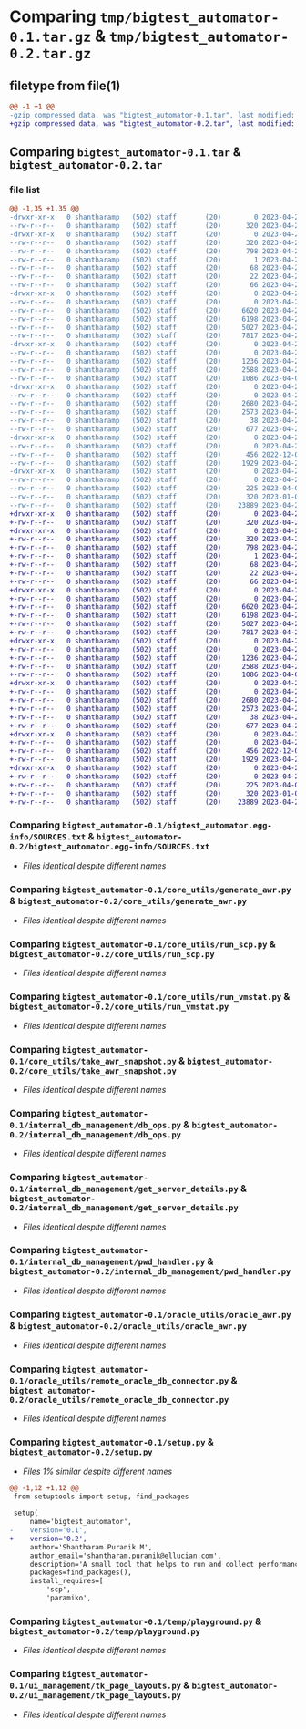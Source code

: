 # Comparing `tmp/bigtest_automator-0.1.tar.gz` & `tmp/bigtest_automator-0.2.tar.gz`

## filetype from file(1)

```diff
@@ -1 +1 @@
-gzip compressed data, was "bigtest_automator-0.1.tar", last modified: Sun Apr 23 15:41:34 2023, max compression
+gzip compressed data, was "bigtest_automator-0.2.tar", last modified: Sun Apr 23 16:06:18 2023, max compression
```

## Comparing `bigtest_automator-0.1.tar` & `bigtest_automator-0.2.tar`

### file list

```diff
@@ -1,35 +1,35 @@
-drwxr-xr-x   0 shantharamp   (502) staff       (20)        0 2023-04-23 15:41:34.516948 bigtest_automator-0.1/
--rw-r--r--   0 shantharamp   (502) staff       (20)      320 2023-04-23 15:41:34.516798 bigtest_automator-0.1/PKG-INFO
-drwxr-xr-x   0 shantharamp   (502) staff       (20)        0 2023-04-23 15:41:34.513364 bigtest_automator-0.1/bigtest_automator.egg-info/
--rw-r--r--   0 shantharamp   (502) staff       (20)      320 2023-04-23 15:41:34.000000 bigtest_automator-0.1/bigtest_automator.egg-info/PKG-INFO
--rw-r--r--   0 shantharamp   (502) staff       (20)      798 2023-04-23 15:41:34.000000 bigtest_automator-0.1/bigtest_automator.egg-info/SOURCES.txt
--rw-r--r--   0 shantharamp   (502) staff       (20)        1 2023-04-23 15:41:34.000000 bigtest_automator-0.1/bigtest_automator.egg-info/dependency_links.txt
--rw-r--r--   0 shantharamp   (502) staff       (20)       68 2023-04-23 15:41:34.000000 bigtest_automator-0.1/bigtest_automator.egg-info/entry_points.txt
--rw-r--r--   0 shantharamp   (502) staff       (20)       22 2023-04-23 15:41:34.000000 bigtest_automator-0.1/bigtest_automator.egg-info/requires.txt
--rw-r--r--   0 shantharamp   (502) staff       (20)       66 2023-04-23 15:41:34.000000 bigtest_automator-0.1/bigtest_automator.egg-info/top_level.txt
-drwxr-xr-x   0 shantharamp   (502) staff       (20)        0 2023-04-23 15:41:34.514286 bigtest_automator-0.1/core_utils/
--rw-r--r--   0 shantharamp   (502) staff       (20)        0 2023-04-23 15:36:07.000000 bigtest_automator-0.1/core_utils/__init__.py
--rw-r--r--   0 shantharamp   (502) staff       (20)     6620 2023-04-22 06:17:51.000000 bigtest_automator-0.1/core_utils/generate_awr.py
--rw-r--r--   0 shantharamp   (502) staff       (20)     6198 2023-04-22 06:19:59.000000 bigtest_automator-0.1/core_utils/run_scp.py
--rw-r--r--   0 shantharamp   (502) staff       (20)     5027 2023-04-22 06:21:16.000000 bigtest_automator-0.1/core_utils/run_vmstat.py
--rw-r--r--   0 shantharamp   (502) staff       (20)     7817 2023-04-22 06:22:05.000000 bigtest_automator-0.1/core_utils/take_awr_snapshot.py
-drwxr-xr-x   0 shantharamp   (502) staff       (20)        0 2023-04-23 15:41:34.514950 bigtest_automator-0.1/internal_db_management/
--rw-r--r--   0 shantharamp   (502) staff       (20)        0 2023-04-23 15:37:16.000000 bigtest_automator-0.1/internal_db_management/__init__.py
--rw-r--r--   0 shantharamp   (502) staff       (20)     1236 2023-04-22 06:33:13.000000 bigtest_automator-0.1/internal_db_management/db_ops.py
--rw-r--r--   0 shantharamp   (502) staff       (20)     2588 2023-04-22 06:25:51.000000 bigtest_automator-0.1/internal_db_management/get_server_details.py
--rw-r--r--   0 shantharamp   (502) staff       (20)     1086 2023-04-03 11:48:57.000000 bigtest_automator-0.1/internal_db_management/pwd_handler.py
-drwxr-xr-x   0 shantharamp   (502) staff       (20)        0 2023-04-23 15:41:34.515446 bigtest_automator-0.1/oracle_utils/
--rw-r--r--   0 shantharamp   (502) staff       (20)        0 2023-04-23 15:37:20.000000 bigtest_automator-0.1/oracle_utils/__init__.py
--rw-r--r--   0 shantharamp   (502) staff       (20)     2680 2023-04-22 06:26:28.000000 bigtest_automator-0.1/oracle_utils/oracle_awr.py
--rw-r--r--   0 shantharamp   (502) staff       (20)     2573 2023-04-22 06:23:15.000000 bigtest_automator-0.1/oracle_utils/remote_oracle_db_connector.py
--rw-r--r--   0 shantharamp   (502) staff       (20)       38 2023-04-23 15:41:34.517000 bigtest_automator-0.1/setup.cfg
--rw-r--r--   0 shantharamp   (502) staff       (20)      677 2023-04-23 15:38:08.000000 bigtest_automator-0.1/setup.py
-drwxr-xr-x   0 shantharamp   (502) staff       (20)        0 2023-04-23 15:41:34.515920 bigtest_automator-0.1/temp/
--rw-r--r--   0 shantharamp   (502) staff       (20)        0 2023-04-23 15:37:23.000000 bigtest_automator-0.1/temp/__init__.py
--rw-r--r--   0 shantharamp   (502) staff       (20)      456 2022-12-06 06:14:16.000000 bigtest_automator-0.1/temp/initiator.py
--rw-r--r--   0 shantharamp   (502) staff       (20)     1929 2023-04-21 13:38:54.000000 bigtest_automator-0.1/temp/playground.py
-drwxr-xr-x   0 shantharamp   (502) staff       (20)        0 2023-04-23 15:41:34.516537 bigtest_automator-0.1/ui_management/
--rw-r--r--   0 shantharamp   (502) staff       (20)        0 2023-04-23 15:37:27.000000 bigtest_automator-0.1/ui_management/__init__.py
--rw-r--r--   0 shantharamp   (502) staff       (20)      225 2023-04-05 09:57:55.000000 bigtest_automator-0.1/ui_management/dynamic_logger.py
--rw-r--r--   0 shantharamp   (502) staff       (20)      320 2023-01-04 15:10:35.000000 bigtest_automator-0.1/ui_management/grid.py
--rw-r--r--   0 shantharamp   (502) staff       (20)    23889 2023-04-23 06:00:54.000000 bigtest_automator-0.1/ui_management/tk_page_layouts.py
+drwxr-xr-x   0 shantharamp   (502) staff       (20)        0 2023-04-23 16:06:18.817711 bigtest_automator-0.2/
+-rw-r--r--   0 shantharamp   (502) staff       (20)      320 2023-04-23 16:06:18.817564 bigtest_automator-0.2/PKG-INFO
+drwxr-xr-x   0 shantharamp   (502) staff       (20)        0 2023-04-23 16:06:18.810818 bigtest_automator-0.2/bigtest_automator.egg-info/
+-rw-r--r--   0 shantharamp   (502) staff       (20)      320 2023-04-23 16:06:18.000000 bigtest_automator-0.2/bigtest_automator.egg-info/PKG-INFO
+-rw-r--r--   0 shantharamp   (502) staff       (20)      798 2023-04-23 16:06:18.000000 bigtest_automator-0.2/bigtest_automator.egg-info/SOURCES.txt
+-rw-r--r--   0 shantharamp   (502) staff       (20)        1 2023-04-23 16:06:18.000000 bigtest_automator-0.2/bigtest_automator.egg-info/dependency_links.txt
+-rw-r--r--   0 shantharamp   (502) staff       (20)       68 2023-04-23 16:06:18.000000 bigtest_automator-0.2/bigtest_automator.egg-info/entry_points.txt
+-rw-r--r--   0 shantharamp   (502) staff       (20)       22 2023-04-23 16:06:18.000000 bigtest_automator-0.2/bigtest_automator.egg-info/requires.txt
+-rw-r--r--   0 shantharamp   (502) staff       (20)       66 2023-04-23 16:06:18.000000 bigtest_automator-0.2/bigtest_automator.egg-info/top_level.txt
+drwxr-xr-x   0 shantharamp   (502) staff       (20)        0 2023-04-23 16:06:18.812370 bigtest_automator-0.2/core_utils/
+-rw-r--r--   0 shantharamp   (502) staff       (20)        0 2023-04-23 15:36:07.000000 bigtest_automator-0.2/core_utils/__init__.py
+-rw-r--r--   0 shantharamp   (502) staff       (20)     6620 2023-04-22 06:17:51.000000 bigtest_automator-0.2/core_utils/generate_awr.py
+-rw-r--r--   0 shantharamp   (502) staff       (20)     6198 2023-04-22 06:19:59.000000 bigtest_automator-0.2/core_utils/run_scp.py
+-rw-r--r--   0 shantharamp   (502) staff       (20)     5027 2023-04-22 06:21:16.000000 bigtest_automator-0.2/core_utils/run_vmstat.py
+-rw-r--r--   0 shantharamp   (502) staff       (20)     7817 2023-04-22 06:22:05.000000 bigtest_automator-0.2/core_utils/take_awr_snapshot.py
+drwxr-xr-x   0 shantharamp   (502) staff       (20)        0 2023-04-23 16:06:18.813638 bigtest_automator-0.2/internal_db_management/
+-rw-r--r--   0 shantharamp   (502) staff       (20)        0 2023-04-23 15:37:16.000000 bigtest_automator-0.2/internal_db_management/__init__.py
+-rw-r--r--   0 shantharamp   (502) staff       (20)     1236 2023-04-22 06:33:13.000000 bigtest_automator-0.2/internal_db_management/db_ops.py
+-rw-r--r--   0 shantharamp   (502) staff       (20)     2588 2023-04-22 06:25:51.000000 bigtest_automator-0.2/internal_db_management/get_server_details.py
+-rw-r--r--   0 shantharamp   (502) staff       (20)     1086 2023-04-03 11:48:57.000000 bigtest_automator-0.2/internal_db_management/pwd_handler.py
+drwxr-xr-x   0 shantharamp   (502) staff       (20)        0 2023-04-23 16:06:18.814657 bigtest_automator-0.2/oracle_utils/
+-rw-r--r--   0 shantharamp   (502) staff       (20)        0 2023-04-23 15:37:20.000000 bigtest_automator-0.2/oracle_utils/__init__.py
+-rw-r--r--   0 shantharamp   (502) staff       (20)     2680 2023-04-22 06:26:28.000000 bigtest_automator-0.2/oracle_utils/oracle_awr.py
+-rw-r--r--   0 shantharamp   (502) staff       (20)     2573 2023-04-22 06:23:15.000000 bigtest_automator-0.2/oracle_utils/remote_oracle_db_connector.py
+-rw-r--r--   0 shantharamp   (502) staff       (20)       38 2023-04-23 16:06:18.817757 bigtest_automator-0.2/setup.cfg
+-rw-r--r--   0 shantharamp   (502) staff       (20)      677 2023-04-23 16:04:38.000000 bigtest_automator-0.2/setup.py
+drwxr-xr-x   0 shantharamp   (502) staff       (20)        0 2023-04-23 16:06:18.815709 bigtest_automator-0.2/temp/
+-rw-r--r--   0 shantharamp   (502) staff       (20)        0 2023-04-23 15:37:23.000000 bigtest_automator-0.2/temp/__init__.py
+-rw-r--r--   0 shantharamp   (502) staff       (20)      456 2022-12-06 06:14:16.000000 bigtest_automator-0.2/temp/initiator.py
+-rw-r--r--   0 shantharamp   (502) staff       (20)     1929 2023-04-21 13:38:54.000000 bigtest_automator-0.2/temp/playground.py
+drwxr-xr-x   0 shantharamp   (502) staff       (20)        0 2023-04-23 16:06:18.816984 bigtest_automator-0.2/ui_management/
+-rw-r--r--   0 shantharamp   (502) staff       (20)        0 2023-04-23 15:37:27.000000 bigtest_automator-0.2/ui_management/__init__.py
+-rw-r--r--   0 shantharamp   (502) staff       (20)      225 2023-04-05 09:57:55.000000 bigtest_automator-0.2/ui_management/dynamic_logger.py
+-rw-r--r--   0 shantharamp   (502) staff       (20)      320 2023-01-04 15:10:35.000000 bigtest_automator-0.2/ui_management/grid.py
+-rw-r--r--   0 shantharamp   (502) staff       (20)    23889 2023-04-23 06:00:54.000000 bigtest_automator-0.2/ui_management/tk_page_layouts.py
```

### Comparing `bigtest_automator-0.1/bigtest_automator.egg-info/SOURCES.txt` & `bigtest_automator-0.2/bigtest_automator.egg-info/SOURCES.txt`

 * *Files identical despite different names*

### Comparing `bigtest_automator-0.1/core_utils/generate_awr.py` & `bigtest_automator-0.2/core_utils/generate_awr.py`

 * *Files identical despite different names*

### Comparing `bigtest_automator-0.1/core_utils/run_scp.py` & `bigtest_automator-0.2/core_utils/run_scp.py`

 * *Files identical despite different names*

### Comparing `bigtest_automator-0.1/core_utils/run_vmstat.py` & `bigtest_automator-0.2/core_utils/run_vmstat.py`

 * *Files identical despite different names*

### Comparing `bigtest_automator-0.1/core_utils/take_awr_snapshot.py` & `bigtest_automator-0.2/core_utils/take_awr_snapshot.py`

 * *Files identical despite different names*

### Comparing `bigtest_automator-0.1/internal_db_management/db_ops.py` & `bigtest_automator-0.2/internal_db_management/db_ops.py`

 * *Files identical despite different names*

### Comparing `bigtest_automator-0.1/internal_db_management/get_server_details.py` & `bigtest_automator-0.2/internal_db_management/get_server_details.py`

 * *Files identical despite different names*

### Comparing `bigtest_automator-0.1/internal_db_management/pwd_handler.py` & `bigtest_automator-0.2/internal_db_management/pwd_handler.py`

 * *Files identical despite different names*

### Comparing `bigtest_automator-0.1/oracle_utils/oracle_awr.py` & `bigtest_automator-0.2/oracle_utils/oracle_awr.py`

 * *Files identical despite different names*

### Comparing `bigtest_automator-0.1/oracle_utils/remote_oracle_db_connector.py` & `bigtest_automator-0.2/oracle_utils/remote_oracle_db_connector.py`

 * *Files identical despite different names*

### Comparing `bigtest_automator-0.1/setup.py` & `bigtest_automator-0.2/setup.py`

 * *Files 1% similar despite different names*

```diff
@@ -1,12 +1,12 @@
 from setuptools import setup, find_packages
 
 setup(
     name='bigtest_automator',
-    version='0.1',
+    version='0.2',
     author='Shantharam Puranik M',
     author_email='shantharam.puranik@ellucian.com',
     description='A small tool that helps to run and collect performance related metrics such as VMSTAT and AWR. Highly specific to my ORG, might not be useful for general public. SORRY! - Noob.',
     packages=find_packages(),
     install_requires=[
         'scp',
         'paramiko',
```

### Comparing `bigtest_automator-0.1/temp/playground.py` & `bigtest_automator-0.2/temp/playground.py`

 * *Files identical despite different names*

### Comparing `bigtest_automator-0.1/ui_management/tk_page_layouts.py` & `bigtest_automator-0.2/ui_management/tk_page_layouts.py`

 * *Files identical despite different names*

